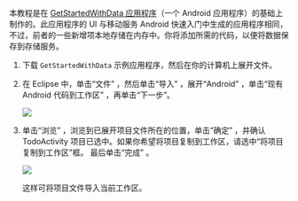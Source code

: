 本教程是在 [GetStartedWithData 应用程序][]（一个 Android 应用程序）的基础上制作的。此应用程序的 UI 与移动服务 Android 快速入门中生成的应用程序相同，不过，前者的一些新增项本地存储在内存中。你将添加所需的代码，以便将数据保存到存储服务。

1.  下载 `GetStartedWithData` 示例应用程序，然后在你的计算机上展开文件。

2.  在 Eclipse 中，单击“文件” ，然后单击“导入” ，展开“Android” ，单击“现有 Android 代码到工作区” ，再单击“下一步”。 

    ![][0]

3.  单击“浏览” ，浏览到已展开项目文件所在的位置，单击“确定” ，并确认 TodoActivity 项目已选中。如果你希望将项目复制到工作区，请选中“将项目复制到工作区”框。 最后单击“完成” 。

    ![][1]

    这样可将项目文件导入当前工作区。

  [GetStartedWithData 应用程序]: http://go.microsoft.com/fwlink/p/?LinkID=282122
  [0]: ./media/download-android-sample-code/mobile-services-import-android-workspace.png
  [1]: ./media/download-android-sample-code/mobile-services-import-android-project.png
